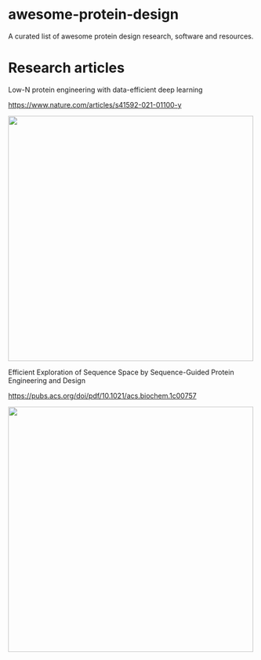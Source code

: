 # awesome-protein-design
A curated list of awesome protein design research, software and resources.

# Research articles
  
  Low-N protein engineering with data-efficient deep learning
  
  https://www.nature.com/articles/s41592-021-01100-y
  
  <img src="https://user-images.githubusercontent.com/51283097/167543916-75615dbe-058f-451a-aca5-7f41db8e93d6.png" width="500">

  Efficient Exploration of Sequence Space by Sequence-Guided Protein Engineering and Design
  
  https://pubs.acs.org/doi/pdf/10.1021/acs.biochem.1c00757
  
  <img src="https://user-images.githubusercontent.com/51283097/167543948-c9359f01-9c10-4044-9256-78c0c67e1f78.png" width="500">
  


